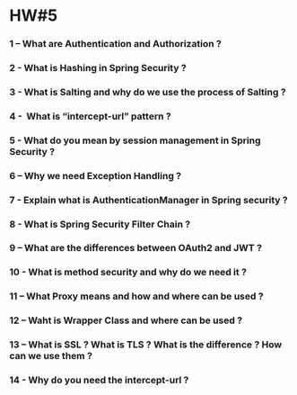 # HW#5
### 1 – What are Authentication and Authorization ?
### 2 - What is Hashing in Spring Security ?
### 3 - What is Salting and why do we use the process of Salting ?
### 4 -  What is “intercept-url” pattern ?
### 5 - What do you mean by session management in Spring Security ?
### 6 – Why we need Exception Handling ?
### 7 - Explain what is AuthenticationManager in Spring security ?
### 8 - What is Spring Security Filter Chain ?
### 9 – What are the differences between OAuth2 and  JWT ?
### 10 - What is method security and why do we need it ?
### 11 – What Proxy means and how and where can be used ?
### 12 – Waht is Wrapper Class and where can be used ?
### 13 – What is SSL ? What is TLS ? What is the difference ? How can we use them ?
### 14 - Why do you need the intercept-url ?